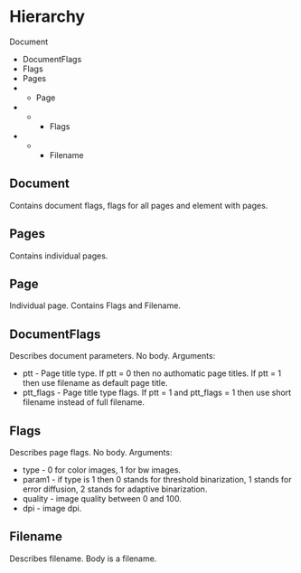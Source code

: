 # Hierarchy

Document
- DocumentFlags
- Flags
- Pages
- - Page
- - - Flags
- - - Filename		

## Document

Contains document flags, flags for all pages and element with pages.

## Pages

Contains individual pages.

## Page

Individual page. Contains Flags and Filename.

## DocumentFlags

Describes document parameters. No body. Arguments:

* ptt - Page title type. If ptt = 0 then no authomatic page titles. If ptt = 1 then use filename as default page title.
* ptt_flags - Page title type flags. If ptt = 1 and ptt_flags = 1 then use short filename instead of full filename.

## Flags

Describes page flags. No body. Arguments:

* type - 0 for color images, 1 for bw images.
* param1 - if type is 1 then 0 stands for threshold binarization, 1 stands for error diffusion, 2 stands for adaptive binarization.
* quality - image quality between 0 and 100.
* dpi - image dpi.

## Filename

Describes filename. Body is a filename.



